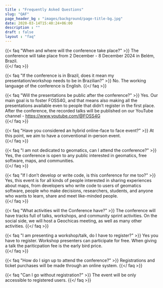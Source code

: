 ```yaml
---
title : "Frequently Asked Questions"
slug: "QAF"
page_header_bg : "images/background/page-title-bg.jpg"
date: 2020-03-14T15:40:24+06:00
description : ""
draft : false
layout : "faq"
---
```



{{< faq "When and where will the conference take place?" >}}
The conference will take place from 2 December - 8 December 2024 in Belém, Brazil.  
{{</ faq >}}

{{< faq "If the conference is in Brazil, does it mean my presentation/workshop needs to be in Brazilian?" >}}
No. The working language of the conference is English.
{{</ faq >}}

{{< faq "Will the presentations be public after the conference?" >}}
Yes. Our main goal is to foster FOSS4G, and that means also making all the presentations available even to people that didn’t register in the first place. After the conference, the recorded talks will be published on our YouTube channel - https://www.youtube.com/@FOSS4G  
{{</ faq >}}

{{< faq "Have you considered an hybrid online-face to face event?" >}}
At this point, we aim to have a conventional in-person event.  
{{</ faq >}}

{{< faq "I am not dedicated to geomatics, can I attend the conference?" >}}
Yes, the conference is open to any public interested in geomatics, free software, maps, and communities.  
{{</ faq >}}

{{< faq "If I don’t develop or write code, is this conference for me too?" >}}
Yes, this event is for all kinds of people interested in sharing experiences about maps, from developers who write code to users of geomatics software, people who make decisions, researchers, students, and anyone who wants to learn, share and meet like-minded people.  
{{</ faq >}}

{{< faq "What activities will the Conference have?" >}}
The conference will have tracks full of talks, workshops, and community sprint activities. On the social side, we will host a Geochicas meeting, as well as many other activities.
{{</ faq >}}

{{< faq "I am presenting a workshop/talk, do I have to register?" >}}
Yes you have to register. Workshop presenters can participate for free. When giving a talk the pariticpation fee is the early bird price.  
{{</ faq >}}

{{< faq "How do I sign up to attend the conference?" >}}
Registrations and ticket purchases will be made through an online system.
{{</ faq >}}

{{< faq "Can I go without registration?" >}}
The event will be only accessible to registered users.
{{</ faq >}}

